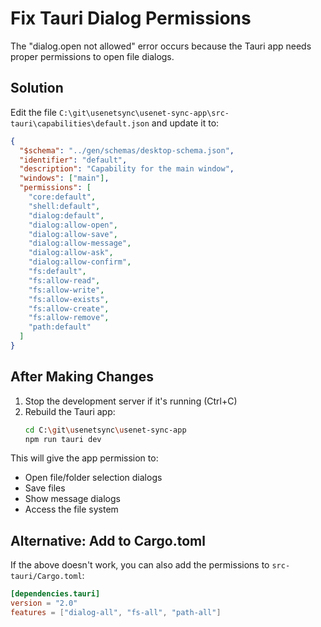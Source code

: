 # Fix Tauri Dialog Permissions

The "dialog.open not allowed" error occurs because the Tauri app needs proper permissions to open file dialogs.

## Solution

Edit the file `C:\git\usenetsync\usenet-sync-app\src-tauri\capabilities\default.json` and update it to:

```json
{
  "$schema": "../gen/schemas/desktop-schema.json",
  "identifier": "default",
  "description": "Capability for the main window",
  "windows": ["main"],
  "permissions": [
    "core:default",
    "shell:default",
    "dialog:default",
    "dialog:allow-open",
    "dialog:allow-save",
    "dialog:allow-message",
    "dialog:allow-ask",
    "dialog:allow-confirm",
    "fs:default",
    "fs:allow-read",
    "fs:allow-write",
    "fs:allow-exists",
    "fs:allow-create",
    "fs:allow-remove",
    "path:default"
  ]
}
```

## After Making Changes

1. Stop the development server if it's running (Ctrl+C)
2. Rebuild the Tauri app:
   ```bash
   cd C:\git\usenetsync\usenet-sync-app
   npm run tauri dev
   ```

This will give the app permission to:
- Open file/folder selection dialogs
- Save files
- Show message dialogs
- Access the file system

## Alternative: Add to Cargo.toml

If the above doesn't work, you can also add the permissions to `src-tauri/Cargo.toml`:

```toml
[dependencies.tauri]
version = "2.0"
features = ["dialog-all", "fs-all", "path-all"]
```